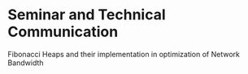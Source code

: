 # Seminar and Technical Communication
 
Fibonacci Heaps and their implementation in optimization of Network Bandwidth

